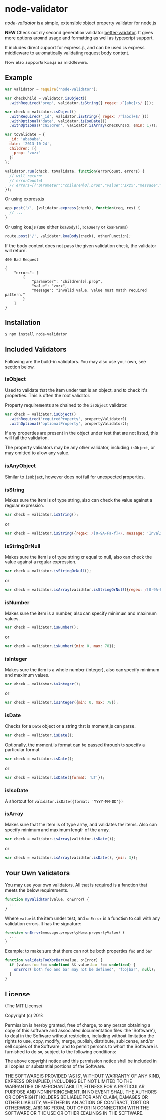 # node-validator

_node-validator_ is a simple, extensible object property validator for node.js

**NEW** Check out my second generation validator [better-validator](https://www.npmjs.com/package/better-validator).
It gives more options around usage and formatting as well as typescript support.

It includes direct support for express.js, and can be used as express middleware to automatically validating request body content.

Now also supports koa.js as middleware.

## Example
```javascript
var validator = require('node-validator');

var checkChild = validator.isObject()
  .withRequired('prop', validator.isString({ regex: /^[abc]+$/ }));

var check = validator.isObject()
  .withRequired('_id', validator.isString({ regex: /^[abc]+$/ }))
  .withOptional('date', validator.isIsoDate())
  .withOptional('children', validator.isArray(checkChild, {min: 1}));

var toValidate = {
  _id: 'abababa',
  date: '2013-10-24',
  children: [{
    prop: 'zxzx'
  }]
};

validator.run(check, toValidate, function(errorCount, errors) {
  // will return:
  // errorCount=1
  // errors=[{"parameter":"children[0].prop","value":"zxzx","message":"Invalid value. Value must match required pattern."}]
});
```

Or using express.js

```javascript
app.post('/', [validator.express(check), function(req, res) {
  // ...
}
```

Or using koa.js (use either `koaBody()`, `koaQuery` or `koaParams`)

```javascript
route.post('/', validator.koaBody(check), otherFunction);
```

If the body content does not pass the given validation check, the validator will return.

```
400 Bad Request

{
    "errors": [
        {
            "parameter": "children[0].prop",
            "value": "zxzx",
            "message": "Invalid value. Value must match required pattern."
        }
    ]
}
```

## Installation

    $ npm install node-validator

## Included Validators

Following are the build-in validators. You may also use your own, see section below.

### isObject

Used to validate that the item under test is an object, and to check it's properties. This is often the root validator.

Property requirements are chained to the `isObject` validator.

```javascript
var check = validator.isObject()
  .withRequired('requiredProperty', propertyValidator1)
  .withOptional('optionalProperty', propertyValidator2);
```

If any properties are present in the object under test that are not listed, this will fail the validation.

The property validators may be any other validator, including `isObject`, or may omitted to allow any value.

### isAnyObject

Similar to `isObject`, however does not fail for unexpected properties.

### isString

Makes sure the item is of type string, also can check the value against a regular expression.

```javascript
var check = validator.isString();
```
or
```javascript
var check = validator.isString({regex: /[0-9A-Fa-f]+/, message: 'Invalid value. Value must be hex.'});
```

### isStringOrNull

Makes sure the item is of type string or equal to null, also can check the value against a regular expression.

```javascript
var check = validator.isStringOrNull();
```
or
```javascript
var check = validator.isArray(validator.isStringOrNull({regex: /[0-9A-Fa-f]+/, message: 'Invalid value. Value must be hex.'}));
```

### isNumber

Makes sure the item is a number, also can specify minimum and maximum values.

```javascript
var check = validator.isNumber();
```
or
```javascript
var check = validator.isNumber({min: 0, max: 78});
```

### isInteger

Makes sure the item is a whole number (integer), also can specify minimum and maximum values.

```javascript
var check = validator.isInteger();
```
or
```javascript
var check = validator.isInteger({min: 0, max: 78});
```

### isDate

Checks for a `Date` object or a string that is moment.js can parse.

```javascript
var check = validator.isDate();
```

Optionally, the moment.js format can be passed through to specify a particular format

```javascript
var check = validator.isDate();
```
or
```javascript
var check = validator.isDate({format: 'LT'});
```

### isIsoDate

A shortcut for `validator.isDate({format: 'YYYY-MM-DD'})`

### isArray

Makes sure that the item is of type array, and validates the items. Also can specify minimum and maximum length of the array.

```javascript
var check = validator.isArray(validator.isDate());
```
or
```javascript
var check = validator.isArray(validator.isDate(), {min: 3});
```

## Your Own Validators

You may use your own validators. All that is required is a function that meets the below requirements.

```javascript
function myValidator(value, onError) {
  ...
}
```

Where `value` is the item under test, and `onError` is a function to call with any validation errors. It has the signature:

```javascript
function onError(message,propertyName,propertyValue) {
  ...
}
```

Example: to make sure that there can not be both properties `foo` and `bar`

```javascript
function validateFooXorBar(value, onError) {
  if (value.foo !== undefined && value.bar !== undefined) {
    onError('both foo and bar may not be defined', 'foo|bar', null);
  }
}
```

## License

(The MIT License)

Copyright (c) 2013

Permission is hereby granted, free of charge, to any person obtaining
a copy of this software and associated documentation files (the
'Software'), to deal in the Software without restriction, including
without limitation the rights to use, copy, modify, merge, publish,
distribute, sublicense, and/or sell copies of the Software, and to
permit persons to whom the Software is furnished to do so, subject to
the following conditions:

The above copyright notice and this permission notice shall be
included in all copies or substantial portions of the Software.

THE SOFTWARE IS PROVIDED 'AS IS', WITHOUT WARRANTY OF ANY KIND,
EXPRESS OR IMPLIED, INCLUDING BUT NOT LIMITED TO THE WARRANTIES OF
MERCHANTABILITY, FITNESS FOR A PARTICULAR PURPOSE AND NONINFRINGEMENT.
IN NO EVENT SHALL THE AUTHORS OR COPYRIGHT HOLDERS BE LIABLE FOR ANY
CLAIM, DAMAGES OR OTHER LIABILITY, WHETHER IN AN ACTION OF CONTRACT,
TORT OR OTHERWISE, ARISING FROM, OUT OF OR IN CONNECTION WITH THE
SOFTWARE OR THE USE OR OTHER DEALINGS IN THE SOFTWARE.